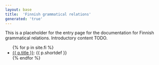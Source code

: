 ```yaml
---
layout: base
title:  'Finnish grammatical relations'
generated: 'true'
---
```


This is a placeholder for the entry page for the documentation for
Finnish grammatical relations. Introductory content TODO.

<ul>
{% for p in site.fi %}
  <li><a href="{{ p.url | remove_first:'/' }}">{{ p.title }}</a>: {{ p.shortdef }}</li>
{% endfor %}
</ul>
